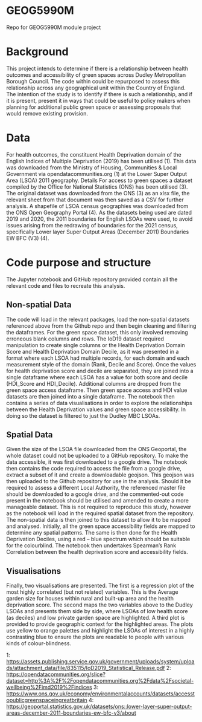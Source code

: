# GEOG5990M
Repo for GEOG5990M module project
# Background 
This project intends to determine if there is a relationship between health outcomes and accessibility of green spaces across Dudley Metropolitan Borough Council. The code within could be repurposed to assess this relationship across any geographical unit within the Country of England. 
The intention of the study is to identify if there is such a relationship, and if it is present, present it in ways that could be useful to policy makers when planning for additional public green space or assessing proposals that would remove existing provision. 
# Data
For health outcomes, the constituent Health Deprivation domain of the English Indices of Multiple Deprivation (2019) has been utilised (1). This data was downloaded from the Ministry of Housing, Communities & Local Government via opendatacommunities.org (1) at the Lower Super Output Area (LSOA) 2011 geography. Details 
For access to green spaces a dataset compiled by the Office for National Statistics (ONS) has been utilised (3). The original dataset was downloaded from the ONS (3) as an xlsx file, the relevant sheet from that document was then saved as a CSV for further analysis. 
A shapefile of LSOA census geographies was downloaded from the ONS Open Geography Portal (4). As the datasets being used are dated 2019 and 2020, the 2011 boundaries for English LSOAs were used, to avoid issues arising from the redrawing of boundaries for the 2021 census, specifically Lower layer Super Output Areas (December 2011) Boundaries EW BFC (V3) (4). 
# Code purpose and structure
The Jupyter notebook and GitHub repository provided contain all the relevant code and files to recreate this analysis. 
## Non-spatial Data
The code will load in the relevant packages, load the non-spatial datasets referenced above from the Github repo and then begin cleaning and filtering the dataframes. For the green space dataset, this only involved removing erroneous blank columns and rows. 
The IoD19 dataset required manipulation to create single columns or the Health Deprivation Domain Score and Health Deprivation Domain Decile, as it was presented in a format where each LSOA had multiple records, for each domain and each measurement style of the domain (Rank, Decile and Score). Once the values for health deprivation score and decile are separated, they are joined into a single dataframe where each LSOA has a value for both score and decile (HDI_Score and HDI_Decile).
Additional columns are dropped from the green space access dataframe. Then green space access and HDI value datasets are then joined into a single dataframe. 
The notebook then contains a series of data visualisations in order to explore the relationships between the Health Deprivation values and green space accessibility. In doing so the dataset is filtered to just the Dudley MBC LSOAs. 
## Spatial Data
Given the size of the LSOA file downloaded from the ONS Geoportal, the whole dataset could not be uploaded to a GitHub repository. To make the data accessible, it was first downloaded to a google drive. The notebook then contains the code required to access the file from a google drive, extract a subset of it and create a downloadable geojson. This geojson was then uploaded to the Github repository for use in the analysis. 
Should it be required to assess a different Local Authority, the referenced master file should be downloaded to a google drive, and the commented-out code present in the notebook should be utilised and amended to create a more manageable dataset. This is not required to reproduce this study, however as the notebook will load in the required spatial dataset from the repository. 
The non-spatial data is then joined to this dataset to allow it to be mapped and analysed. 
Initially, all the green space accessibility fields are mapped to determine any spatial patterns. The same is then done for the Health Deprivation Deciles, using a red – blue spectrum which should be suitable for the colourblind. 
The notebook then undertakes Spearman’s Rank Correlation between the health deprivation score and accessibility fields. 
## Visualisations
Finally, two visualisations are presented. The first is a regression plot of the most highly correlated (but not related) variables. This is the Average garden size for houses within rural and built-up area and the health deprivation score. 
The second maps the two variables above to the Dudley LSOAs and presents them side by side, where LSOAs of low health score (as deciles) and low private garden space are highlighted. A third plot is provided to provide geographic context for the highlighted areas. 
The plots use yellow to orange palettes and highlight the LSOAs of interest in a highly contrasting blue to ensure the plots are readable to people with various kinds of colour-blindness. 

1: https://assets.publishing.service.gov.uk/government/uploads/system/uploads/attachment_data/file/835115/IoD2019_Statistical_Release.pdf
2: https://opendatacommunities.org/slice?dataset=http%3A%2F%2Fopendatacommunities.org%2Fdata%2Fsocietal-wellbeing%2Fimd2019%2Findices
3: https://www.ons.gov.uk/economy/environmentalaccounts/datasets/accesstopublicgreenspaceingreatbritain
4: https://geoportal.statistics.gov.uk/datasets/ons::lower-layer-super-output-areas-december-2011-boundaries-ew-bfc-v3/about
